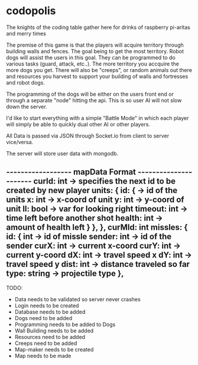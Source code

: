 # codopolis
The knights of the coding table gather here for drinks of raspberry pi-aritas and merry times

The premise of this game is that the players will acquire territory through building walls and fences. The goal being to get the most territory. Robot dogs will assist the users in this goal. They can be programmed to do various tasks (guard, attack, etc..). The more territory you accquire the more dogs you get. There will also be "creeps", or random animals out there and resources you harvest to support your building of walls and fortresses and robot dogs.

The programming of the dogs will be either on the users front end or through a separate "node" hitting the api. This is so user AI will not slow down the server.

I'd like to start everything with a simple "Battle Mode" in which each player will simply be able to quickly dual other AI or other players.

All Data is passed via JSON through Socket.io from client to server vice/versa.

The server will store user data with mongodb.

  ------------------ mapData Format  ----------------------
  curId: int          -> specifies the next id to be created by new player
  units: {
   id: {              -> id of the units
      x: int          -> x-coord of unit
      y: int          -> y-coord of unit
      ll: bool        -> var for looking right
      timeout: int    -> time left before another shot
      health: int     -> amount of health left
      }
    },
  },
  curMId: int
  missles: {
    id: { int         -> id of missle
      sender: int     -> id of the sender
      curX: int       -> current x-coord
      curY: int       -> current y-coord
      dX: int         -> travel speed x
      dY: int         -> travel speed y
      dist: int       -> distance traveled so far
      type: string    -> projectile type
    },
  ----------------------------------------------------------

TODO:

* Data needs to be validated so server never crashes
* Login needs to be created
* Database needs to be added
* Dogs need to be added
* Programming needs to be added to Dogs
* Wall Building needs to be added
* Resources need to be added
* Creeps need to be added
* Map-maker needs to be created
* Map needs to be made

